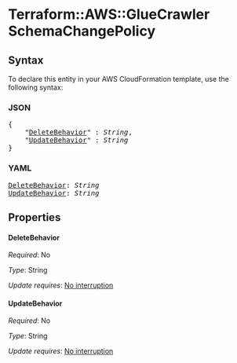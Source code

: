 # Terraform::AWS::GlueCrawler SchemaChangePolicy

## Syntax

To declare this entity in your AWS CloudFormation template, use the following syntax:

### JSON

<pre>
{
    "<a href="#deletebehavior" title="DeleteBehavior">DeleteBehavior</a>" : <i>String</i>,
    "<a href="#updatebehavior" title="UpdateBehavior">UpdateBehavior</a>" : <i>String</i>
}
</pre>

### YAML

<pre>
<a href="#deletebehavior" title="DeleteBehavior">DeleteBehavior</a>: <i>String</i>
<a href="#updatebehavior" title="UpdateBehavior">UpdateBehavior</a>: <i>String</i>
</pre>

## Properties

#### DeleteBehavior

_Required_: No

_Type_: String

_Update requires_: [No interruption](https://docs.aws.amazon.com/AWSCloudFormation/latest/UserGuide/using-cfn-updating-stacks-update-behaviors.html#update-no-interrupt)

#### UpdateBehavior

_Required_: No

_Type_: String

_Update requires_: [No interruption](https://docs.aws.amazon.com/AWSCloudFormation/latest/UserGuide/using-cfn-updating-stacks-update-behaviors.html#update-no-interrupt)

